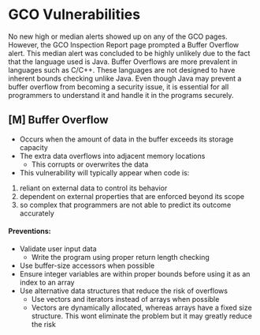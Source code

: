 # GCO Vulnerabilities 
No new high or median alerts showed up on any of the GCO pages. 
However, the GCO Inspection Report page prompted a Buffer Overflow alert. 
This median alert was concluded to be highly unlikely due to the fact that the language used is Java. Buffer Overflows are more prevalent in languages such as C/C++.
These languages are not designed to have inherent bounds checking unlike Java.
Even though Java may prevent a buffer overflow from becoming a security issue, it is essential for all programmers to understand it and handle it in the programs securely.

## [M] Buffer Overflow 
- Occurs when the amount of data in the buffer exceeds its storage capacity
- The extra data overflows into adjacent memory locations 
  - This corrupts or overwrites the data 
- This vulnerability will typically appear when code is:
1. reliant on external data to control its behavior 
2. dependent on external properties that are enforced beyond its scope
3. so complex that programmers are not able to predict its outcome accurately
#### Preventions:
- Validate user input data
  - Write the program using proper return length checking
- Use buffer-size accessors when possible
- Ensure integer variables are within proper bounds before using it as an index to an array
- Use alternative data structures that reduce the risk of overflows
  - Use vectors and iterators instead of arrays when possible
  - Vectors are dynamically allocated, whereas arrays have a fixed size structure. This wont eliminate the problem but it may greatly reduce the risk
 
